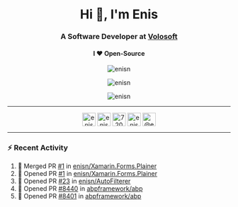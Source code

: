 <h1 align="center">Hi 👋, I'm Enis</h1>
<h3 align="center">A Software Developer at <a href="/volosoft">Volosoft</a></h3>

<h4 align="center"> I ❤ Open-Source</h4>

<p align="center"> <img src="https://komarev.com/ghpvc/?username=enisn" alt="enisn" /> </p>

<p align="center">
<img src="https://github-readme-stats.vercel.app/api/top-langs/?username=enisn&layout=compact" alt="enisn" />
</p>

<p align="center">
<img src="https://github-readme-stats.vercel.app/api?username=enisn&show_icons=true" alt="enisn" />
</p>

<hr />

<p align="center">
<a href="https://dev.to/enisn" target="blank"><img align="center" src="https://cdn.jsdelivr.net/npm/simple-icons@3.0.1/icons/dev-dot-to.svg" alt="enisn" height="30" width="30" /></a>
<a href="https://twitter.com/enisnecipoglu" target="blank"><img align="center" src="https://cdn.jsdelivr.net/npm/simple-icons@3.0.1/icons/twitter.svg" alt="enisnecipoglu" height="30" width="30" /></a>
<a href="https://stackoverflow.com/users/7200126" target="blank"><img align="center" src="https://cdn.jsdelivr.net/npm/simple-icons@3.0.1/icons/stackoverflow.svg" alt="7200126" height="30" width="30" /></a>
<a href="https://instagram.com/enisnecipoglu" target="blank"><img align="center" src="https://cdn.jsdelivr.net/npm/simple-icons@3.0.1/icons/instagram.svg" alt="enisnecipoglu" height="30" width="30" /></a>
<a href="https://medium.com/@enis.necipoglu" target="blank"><img align="center" src="https://cdn.jsdelivr.net/npm/simple-icons@3.0.1/icons/medium.svg" alt="@enis.necipoglu" height="30" width="30" /></a>
</p>

<hr />

### :zap: Recent Activity

<!--START_SECTION:activity-->
1. 🎉 Merged PR [#1](https://github.com/enisn/Xamarin.Forms.Plainer/pull/1) in [enisn/Xamarin.Forms.Plainer](https://github.com/enisn/Xamarin.Forms.Plainer)
2. 💪 Opened PR [#1](https://github.com/enisn/Xamarin.Forms.Plainer/pull/1) in [enisn/Xamarin.Forms.Plainer](https://github.com/enisn/Xamarin.Forms.Plainer)
3. 💪 Opened PR [#23](https://github.com/enisn/AutoFilterer/pull/23) in [enisn/AutoFilterer](https://github.com/enisn/AutoFilterer)
4. 💪 Opened PR [#8440](https://github.com/abpframework/abp/pull/8440) in [abpframework/abp](https://github.com/abpframework/abp)
5. 💪 Opened PR [#8401](https://github.com/abpframework/abp/pull/8401) in [abpframework/abp](https://github.com/abpframework/abp)
<!--END_SECTION:activity-->
